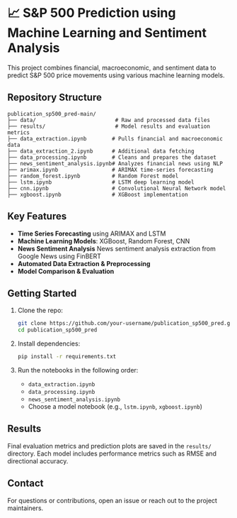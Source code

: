 
# 📈 S&P 500 Prediction using Machine Learning and Sentiment Analysis

This project combines financial, macroeconomic, and sentiment data to predict S&P 500 price movements using various machine learning models.

## Repository Structure

```
publication_sp500_pred-main/
├── data/                         # Raw and processed data files
├── results/                      # Model results and evaluation metrics
├── data_extraction.ipynb        # Pulls financial and macroeconomic data
├── data_extraction_2.ipynb      # Additional data fetching
├── data_processing.ipynb        # Cleans and prepares the dataset
├── news_sentiment_analysis.ipynb# Analyzes financial news using NLP
├── arimax.ipynb                 # ARIMAX time-series forecasting
├── random_forest.ipynb          # Random Forest model
├── lstm.ipynb                   # LSTM deep learning model
├── cnn.ipynb                    # Convolutional Neural Network model
├── xgboost.ipynb                # XGBoost implementation
```

## Key Features

-  **Time Series Forecasting** using ARIMAX and LSTM
-  **Machine Learning Models**: XGBoost, Random Forest, CNN
-  **News Sentiment Analysis** News sentiment analysis extraction from Google News using FinBERT
-  **Automated Data Extraction & Preprocessing**
-  **Model Comparison & Evaluation**


## Getting Started

1. Clone the repo:
   ```bash
   git clone https://github.com/your-username/publication_sp500_pred.git
   cd publication_sp500_pred
   ```

2. Install dependencies:
   ```bash
   pip install -r requirements.txt
   ```

3. Run the notebooks in the following order:
   - `data_extraction.ipynb`
   - `data_processing.ipynb`
   - `news_sentiment_analysis.ipynb`
   - Choose a model notebook (e.g., `lstm.ipynb`, `xgboost.ipynb`)

## Results

Final evaluation metrics and prediction plots are saved in the `results/` directory. Each model includes performance metrics such as RMSE and directional accuracy.

## Contact

For questions or contributions, open an issue or reach out to the project maintainers.
